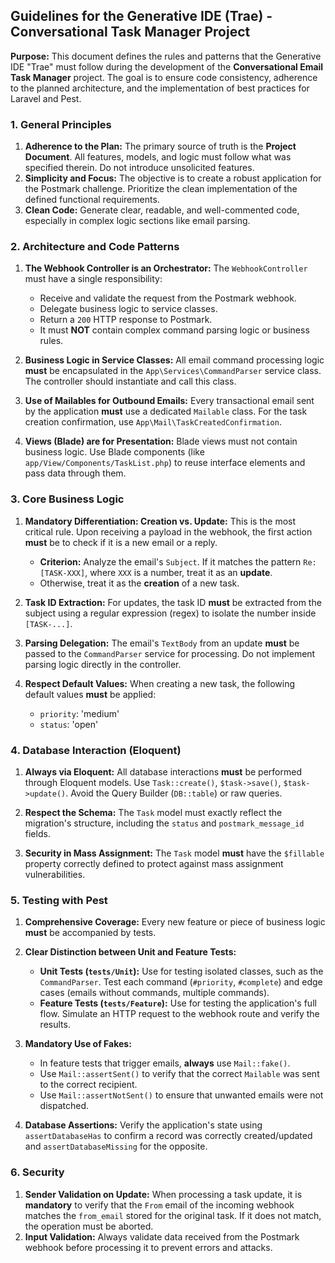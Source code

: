 
## **Guidelines for the Generative IDE (Trae) - Conversational Task Manager Project**

**Purpose:** This document defines the rules and patterns that the Generative IDE "Trae" must follow during the development of the **Conversational Email Task Manager** project. The goal is to ensure code consistency, adherence to the planned architecture, and the implementation of best practices for Laravel and Pest.

### **1. General Principles**

1.  **Adherence to the Plan:** The primary source of truth is the **Project Document**. All features, models, and logic must follow what was specified therein. Do not introduce unsolicited features.
2.  **Simplicity and Focus:** The objective is to create a robust application for the Postmark challenge. Prioritize the clean implementation of the defined functional requirements.
3.  **Clean Code:** Generate clear, readable, and well-commented code, especially in complex logic sections like email parsing.

### **2. Architecture and Code Patterns**

1.  **The Webhook Controller is an Orchestrator:** The `WebhookController` must have a single responsibility:
    * Receive and validate the request from the Postmark webhook.
    * Delegate business logic to service classes.
    * Return a `200` HTTP response to Postmark.
    * It must **NOT** contain complex command parsing logic or business rules.

2.  **Business Logic in Service Classes:** All email command processing logic **must** be encapsulated in the `App\Services\CommandParser` service class. The controller should instantiate and call this class.

3.  **Use of Mailables for Outbound Emails:** Every transactional email sent by the application **must** use a dedicated `Mailable` class. For the task creation confirmation, use `App\Mail\TaskCreatedConfirmation`.

4.  **Views (Blade) are for Presentation:** Blade views must not contain business logic. Use Blade components (like `app/View/Components/TaskList.php`) to reuse interface elements and pass data through them.

### **3. Core Business Logic**

1.  **Mandatory Differentiation: Creation vs. Update:** This is the most critical rule. Upon receiving a payload in the webhook, the first action **must** be to check if it is a new email or a reply.
    * **Criterion:** Analyze the email's `Subject`. If it matches the pattern `Re: [TASK-XXX]`, where `XXX` is a number, treat it as an **update**.
    * Otherwise, treat it as the **creation** of a new task.

2.  **Task ID Extraction:** For updates, the task ID **must** be extracted from the subject using a regular expression (regex) to isolate the number inside `[TASK-...]`.

3.  **Parsing Delegation:** The email's `TextBody` from an update **must** be passed to the `CommandParser` service for processing. Do not implement parsing logic directly in the controller.

4.  **Respect Default Values:** When creating a new task, the following default values **must** be applied:
    * `priority`: 'medium'
    * `status`: 'open'

### **4. Database Interaction (Eloquent)**

1.  **Always via Eloquent:** All database interactions **must** be performed through Eloquent models. Use `Task::create()`, `$task->save()`, `$task->update()`. Avoid the Query Builder (`DB::table`) or raw queries.

2.  **Respect the Schema:** The `Task` model must exactly reflect the migration's structure, including the `status` and `postmark_message_id` fields.

3.  **Security in Mass Assignment:** The `Task` model **must** have the `$fillable` property correctly defined to protect against mass assignment vulnerabilities.

### **5. Testing with Pest**

1.  **Comprehensive Coverage:** Every new feature or piece of business logic **must** be accompanied by tests.
2.  **Clear Distinction between Unit and Feature Tests:**
    * **Unit Tests (`tests/Unit`):** Use for testing isolated classes, such as the `CommandParser`. Test each command (`#priority`, `#complete`) and edge cases (emails without commands, multiple commands).
    * **Feature Tests (`tests/Feature`):** Use for testing the application's full flow. Simulate an HTTP request to the webhook route and verify the results.

3.  **Mandatory Use of Fakes:**
    * In feature tests that trigger emails, **always** use `Mail::fake()`.
    * Use `Mail::assertSent()` to verify that the correct `Mailable` was sent to the correct recipient.
    * Use `Mail::assertNotSent()` to ensure that unwanted emails were not dispatched.

4.  **Database Assertions:** Verify the application's state using `assertDatabaseHas` to confirm a record was correctly created/updated and `assertDatabaseMissing` for the opposite.

### **6. Security**

1.  **Sender Validation on Update:** When processing a task update, it is **mandatory** to verify that the `From` email of the incoming webhook matches the `from_email` stored for the original task. If it does not match, the operation must be aborted.
2.  **Input Validation:** Always validate data received from the Postmark webhook before processing it to prevent errors and attacks.
